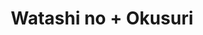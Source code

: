 --- 
title: "Watashi no + Okusuri"
publishdate: "2019-5-5T16:48:46+02:00"
src: "https://365manga.net/manga/watashi-no-okusuri"
image: "https://data.365manga.net/images/thumbnails/19474-watashi-no-okusuri.jpg"
description: "From Royal Alliance: Inori is an honor student in a witches' school. In order to pass her final exam to graduate, she has to make a 'love potion.' In order to make that 'love potion,' Inori lives in the same house with Aoi, in hopes to get him to fall in love with her (required for the 'love potion.') The only problem is they don't get along at all! So…"
---